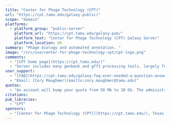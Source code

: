 ```yaml
---
title: "Center for Phage Technology (CPT)"
url: "https://cpt.tamu.edu/galaxy-public/"
scope: "domain"
platforms:
  - platform_group: "public-server"
    platform_url: "https://cpt.tamu.edu/galaxy-pub/"
    platform_text: "Center for Phage Technology (CPT) Galaxy Server"
    platform_location: US
summary: "Phage biology and automated annotation. "
image: "/src/use/center-for-phage-technology-cpt/cpt-logo.png"
comments:
  - "[CPT home page](https://cpt.tamu.edu/)"
  - "Server includes many genbank and gff3 processing tools, largely focused on annotation of phages."
user_support:
  - "[FAQ](https://cpt.tamu.edu/galaxy-faq-ever-needed-a-question-answered/)"
  - "Email: [Cory Maughmer](mailto:cory.maughmer@tamu.edu)"
quotas:
  - "An account will bump your quota from 50 Mb to 10 Gb. The administrator can increase your quota on request."
citations:
pub_libraries:
  - "CPT"
sponsors:
  - "[Center for Phage Technology (CPT)](https://cpt.tamu.edu/), Texas A&M University"
---
```

